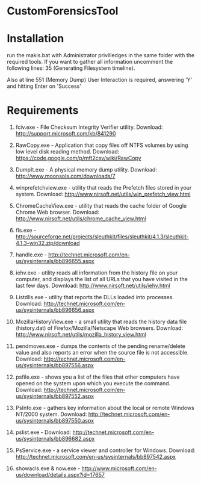 CustomForensicsTool
===================

Installation
=============
run the makis.bat with Administrator privilledges in the same folder with the required tools.
If you want to gather all information uncomment the following lines:
35 (Generating Filesystem timeline).

Also at line 551 (Memory Dump) User Interaction is required, answering 'Y' and hitting Enter on 'Success'

Requirements
=============

1) fciv.exe - File Checksum Integrity Verifier utility. Download: http://support.microsoft.com/kb/841290

2) RawCopy.exe - Application that copy files off NTFS volumes by using low level disk reading method. Download: https://code.google.com/p/mft2csv/wiki/RawCopy

3) DumpIt.exe - A physical memory dump utility. Download: http://www.moonsols.com/downloads/7

4) winprefetchview.exe - utility that reads the Prefetch files stored in your system. Download: http://www.nirsoft.net/utils/win_prefetch_view.html

5) ChromeCacheView.exe - utility that reads the cache folder of Google Chrome Web browser. Download: http://www.nirsoft.net/utils/chrome_cache_view.html

6) fls.exe - http://sourceforge.net/projects/sleuthkit/files/sleuthkit/4.1.3/sleuthkit-4.1.3-win32.zip/download

7) handle.exe - http://technet.microsoft.com/en-us/sysinternals/bb896655.aspx

8) iehv.exe - utility reads all information from the history file on your computer, and displays the list of all URLs that you have visited in the last few days. Download: http://www.nirsoft.net/utils/iehv.html

9) Listdlls.exe - utility that reports the DLLs loaded into processes. Download: http://technet.microsoft.com/en-us/sysinternals/bb896656.aspx

10) MozillaHistoryView.exe - a small utility that reads the history data file (history.dat) of Firefox/Mozilla/Netscape Web browsers. Download: http://www.nirsoft.net/utils/mozilla_history_view.html

11) pendmoves.exe - dumps the contents of the pending rename/delete value and also reports an error when the source file is not accessible. Download:
http://technet.microsoft.com/en-us/sysinternals/bb897556.aspx

12) psfile.exe - shows you a list of the files that other computers have opened on the system upon which you execute the command. Download: http://technet.microsoft.com/en-us/sysinternals/bb897552.aspx

13) PsInfo.exe - gathers key information about the local or remote Windows NT/2000 system. Download: http://technet.microsoft.com/en-us/sysinternals/bb897550.aspx

14) pslist.exe - Download: http://technet.microsoft.com/en-us/sysinternals/bb896682.aspx
15) PsService.exe - a service viewer and controller for Windows. Download: http://technet.microsoft.com/en-us/sysinternals/bb897542.aspx
16) showacls.exe & now.exe - http://www.microsoft.com/en-us/download/details.aspx?id=17657
